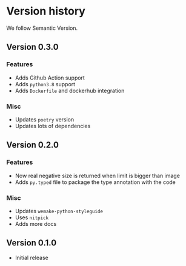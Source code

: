 # Version history

We follow Semantic Version.


## Version 0.3.0

### Features

- Adds Github Action support
- Adds `python3.8` support
- Adds `Dockerfile` and dockerhub integration

### Misc

- Updates `poetry` version
- Updates lots of dependencies


## Version 0.2.0

### Features

- Now real negative size is returned when limit is bigger than image
- Adds `py.typed` file to package the type annotation with the code

### Misc

- Updates `wemake-python-styleguide`
- Uses `nitpick`
- Adds more docs


## Version 0.1.0

- Initial release
